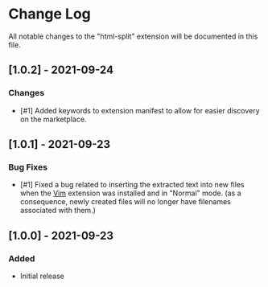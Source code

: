 # Change Log

All notable changes to the "html-split" extension will be documented in this file.

## [1.0.2] - 2021-09-24

### Changes

- [#1] Added keywords to extension manifest to allow for easier discovery on the marketplace.

## [1.0.1] - 2021-09-23

### Bug Fixes

- [#1] Fixed a bug related to inserting the extracted text into new files when the [Vim](https://marketplace.visualstudio.com/items?itemName=vscodevim.vim) extension was installed and in "Normal" mode. (as a consequence, newly created files will no longer have filenames associated with them.)

## [1.0.0] - 2021-09-23

### Added

- Initial release
